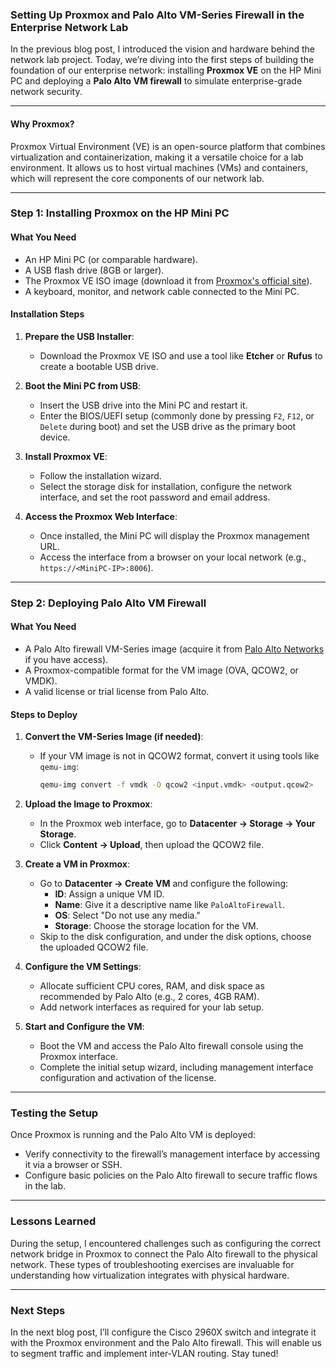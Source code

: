 ### **Setting Up Proxmox and Palo Alto VM-Series Firewall in the Enterprise Network Lab**  

In the previous blog post, I introduced the vision and hardware behind the network lab project. Today, we’re diving into the first steps of building the foundation of our enterprise network: installing **Proxmox VE** on the HP Mini PC and deploying a **Palo Alto VM firewall** to simulate enterprise-grade network security.  

---

#### **Why Proxmox?**  
Proxmox Virtual Environment (VE) is an open-source platform that combines virtualization and containerization, making it a versatile choice for a lab environment. It allows us to host virtual machines (VMs) and containers, which will represent the core components of our network lab.  

---

### **Step 1: Installing Proxmox on the HP Mini PC**  

#### **What You Need**  
- An HP Mini PC (or comparable hardware).  
- A USB flash drive (8GB or larger).  
- The Proxmox VE ISO image (download it from [Proxmox's official site](https://www.proxmox.com)).  
- A keyboard, monitor, and network cable connected to the Mini PC.  

#### **Installation Steps**  

1. **Prepare the USB Installer**:  
   - Download the Proxmox VE ISO and use a tool like **Etcher** or **Rufus** to create a bootable USB drive.  

2. **Boot the Mini PC from USB**:  
   - Insert the USB drive into the Mini PC and restart it.  
   - Enter the BIOS/UEFI setup (commonly done by pressing `F2`, `F12`, or `Delete` during boot) and set the USB drive as the primary boot device.  

3. **Install Proxmox VE**:  
   - Follow the installation wizard.  
   - Select the storage disk for installation, configure the network interface, and set the root password and email address.  

4. **Access the Proxmox Web Interface**:  
   - Once installed, the Mini PC will display the Proxmox management URL.  
   - Access the interface from a browser on your local network (e.g., `https://<MiniPC-IP>:8006`).  

---

### **Step 2: Deploying Palo Alto VM Firewall**  

#### **What You Need**  
- A Palo Alto firewall VM-Series image (acquire it from [Palo Alto Networks](https://www.paloaltonetworks.com/) if you have access).  
- A Proxmox-compatible format for the VM image (OVA, QCOW2, or VMDK).  
- A valid license or trial license from Palo Alto.  

#### **Steps to Deploy**  

1. **Convert the VM-Series Image (if needed)**:  
   - If your VM image is not in QCOW2 format, convert it using tools like `qemu-img`:
     ```bash
     qemu-img convert -f vmdk -O qcow2 <input.vmdk> <output.qcow2>
     ```

2. **Upload the Image to Proxmox**:  
   - In the Proxmox web interface, go to **Datacenter → Storage → Your Storage**.  
   - Click **Content → Upload**, then upload the QCOW2 file.  

3. **Create a VM in Proxmox**:  
   - Go to **Datacenter → Create VM** and configure the following:
     - **ID**: Assign a unique VM ID.  
     - **Name**: Give it a descriptive name like `PaloAltoFirewall`.  
     - **OS**: Select "Do not use any media."  
     - **Storage**: Choose the storage location for the VM.  
   - Skip to the disk configuration, and under the disk options, choose the uploaded QCOW2 file.  

4. **Configure the VM Settings**:  
   - Allocate sufficient CPU cores, RAM, and disk space as recommended by Palo Alto (e.g., 2 cores, 4GB RAM).  
   - Add network interfaces as required for your lab setup.  

5. **Start and Configure the VM**:  
   - Boot the VM and access the Palo Alto firewall console using the Proxmox interface.  
   - Complete the initial setup wizard, including management interface configuration and activation of the license.  

---

### **Testing the Setup**  
Once Proxmox is running and the Palo Alto VM is deployed:  
- Verify connectivity to the firewall’s management interface by accessing it via a browser or SSH.  
- Configure basic policies on the Palo Alto firewall to secure traffic flows in the lab.  

---

### **Lessons Learned**  
During the setup, I encountered challenges such as configuring the correct network bridge in Proxmox to connect the Palo Alto firewall to the physical network. These types of troubleshooting exercises are invaluable for understanding how virtualization integrates with physical hardware.  

---

### **Next Steps**  
In the next blog post, I’ll configure the Cisco 2960X switch and integrate it with the Proxmox environment and the Palo Alto firewall. This will enable us to segment traffic and implement inter-VLAN routing. Stay tuned!  
